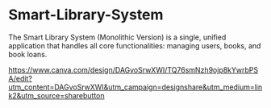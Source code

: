 # Smart-Library-System
The Smart Library System (Monolithic Version) is a single, unified application that handles all core functionalities: managing users, books, and book loans. 

https://www.canva.com/design/DAGvoSrwXWI/TQ76smNzh9ojp8kYwrbPSA/edit?utm_content=DAGvoSrwXWI&utm_campaign=designshare&utm_medium=link2&utm_source=sharebutton

